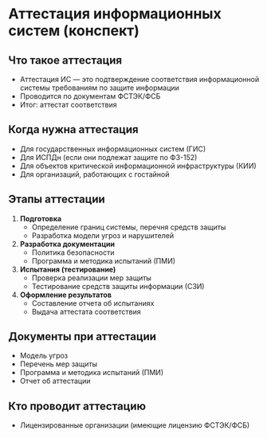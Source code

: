# Аттестация информационных систем (конспект)

## Что такое аттестация
- Аттестация ИС — это подтверждение соответствия информационной системы требованиям по защите информации
- Проводится по документам ФСТЭК/ФСБ
- Итог: аттестат соответствия

## Когда нужна аттестация
- Для государственных информационных систем (ГИС)
- Для ИСПДн (если они подлежат защите по ФЗ-152)
- Для объектов критической информационной инфраструктуры (КИИ)
- Для организаций, работающих с гостайной

## Этапы аттестации
1. **Подготовка**  
   - Определение границ системы, перечня средств защиты
   - Разработка модели угроз и нарушителей
2. **Разработка документации**  
   - Политика безопасности
   - Программа и методика испытаний (ПМИ)
3. **Испытания (тестирование)**  
   - Проверка реализации мер защиты
   - Тестирование средств защиты информации (СЗИ)
4. **Оформление результатов**  
   - Составление отчета об испытаниях
   - Выдача аттестата соответствия

## Документы при аттестации
- Модель угроз
- Перечень мер защиты
- Программа и методика испытаний (ПМИ)
- Отчет об аттестации

## Кто проводит аттестацию
- Лицензированные организации (имеющие лицензию ФСТЭК/ФСБ)
